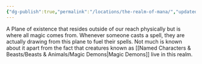 ```yaml
---
{"dg-publish":true,"permalink":"/locations/the-realm-of-mana/","updated":"2025-01-14T21:03:47.601+00:00"}
---
```


A Plane of existence that resides outside of our reach physically but is where all magic comes from. Whenever someone casts a spell, they are actually drawing from this plane to fuel their spells. Not much is known about it apart from the fact that creatures known as [[Named Characters & Beasts/Beasts & Animals/Magic Demons\|Magic Demons]] live in this realm. 